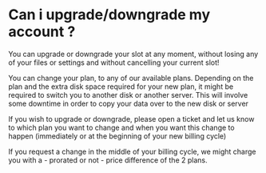 # Can i upgrade/downgrade my account ?

You can upgrade or downgrade your slot at any moment, without losing any of your files or settings and without cancelling your current slot!

You can change your plan, to any of our available plans. Depending on the plan and the extra disk space required for your new plan, it might be required to switch you to another disk or another server. This will involve some downtime in order to copy your data over to the new disk or server

If you wish to upgrade or downgrade, please open a ticket and let us know to which plan you want to change and when you want this change to happen (immediately or at the beginning of your new billing cycle)

If you request a change in the middle of your billing cycle, we might charge you with a - prorated or not - price difference of the 2 plans.